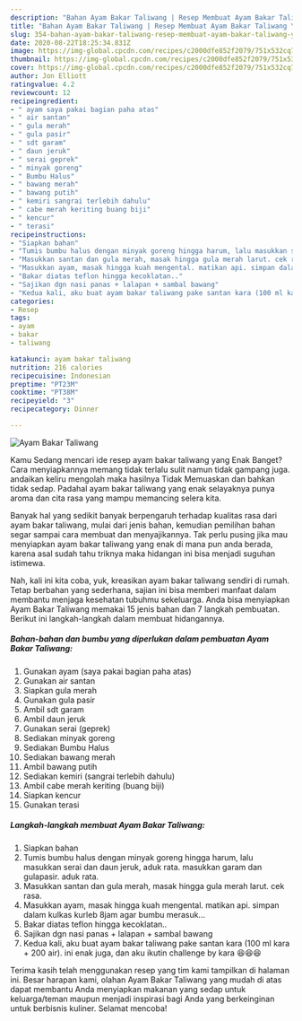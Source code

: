```yaml
---
description: "Bahan Ayam Bakar Taliwang | Resep Membuat Ayam Bakar Taliwang Yang Enak dan Simpel"
title: "Bahan Ayam Bakar Taliwang | Resep Membuat Ayam Bakar Taliwang Yang Enak dan Simpel"
slug: 354-bahan-ayam-bakar-taliwang-resep-membuat-ayam-bakar-taliwang-yang-enak-dan-simpel
date: 2020-08-22T18:25:34.831Z
image: https://img-global.cpcdn.com/recipes/c2000dfe852f2079/751x532cq70/ayam-bakar-taliwang-foto-resep-utama.jpg
thumbnail: https://img-global.cpcdn.com/recipes/c2000dfe852f2079/751x532cq70/ayam-bakar-taliwang-foto-resep-utama.jpg
cover: https://img-global.cpcdn.com/recipes/c2000dfe852f2079/751x532cq70/ayam-bakar-taliwang-foto-resep-utama.jpg
author: Jon Elliott
ratingvalue: 4.2
reviewcount: 12
recipeingredient:
- " ayam saya pakai bagian paha atas"
- " air santan"
- " gula merah"
- " gula pasir"
- " sdt garam"
- " daun jeruk"
- " serai geprek"
- " minyak goreng"
- " Bumbu Halus"
- " bawang merah"
- " bawang putih"
- " kemiri sangrai terlebih dahulu"
- " cabe merah keriting buang biji"
- " kencur"
- " terasi"
recipeinstructions:
- "Siapkan bahan"
- "Tumis bumbu halus dengan minyak goreng hingga harum, lalu masukkan serai dan daun jeruk, aduk rata. masukkan garam dan gulapasir. aduk rata."
- "Masukkan santan dan gula merah, masak hingga gula merah larut. cek rasa."
- "Masukkan ayam, masak hingga kuah mengental. matikan api. simpan dalam kulkas kurleb 8jam agar bumbu merasuk..."
- "Bakar diatas teflon hingga kecoklatan.."
- "Sajikan dgn nasi panas + lalapan + sambal bawang"
- "Kedua kali, aku buat ayam bakar taliwang pake santan kara (100 ml kara + 200 air). ini enak juga, dan aku ikutin challenge by kara 😆😆😆"
categories:
- Resep
tags:
- ayam
- bakar
- taliwang

katakunci: ayam bakar taliwang 
nutrition: 216 calories
recipecuisine: Indonesian
preptime: "PT23M"
cooktime: "PT38M"
recipeyield: "3"
recipecategory: Dinner

---
```



![Ayam Bakar Taliwang](https://img-global.cpcdn.com/recipes/c2000dfe852f2079/751x532cq70/ayam-bakar-taliwang-foto-resep-utama.jpg)

Kamu Sedang mencari ide resep ayam bakar taliwang yang Enak Banget? Cara menyiapkannya memang tidak terlalu sulit namun tidak gampang juga. andaikan keliru mengolah maka hasilnya Tidak Memuaskan dan bahkan tidak sedap. Padahal ayam bakar taliwang yang enak selayaknya punya aroma dan cita rasa yang mampu memancing selera kita.



Banyak hal yang sedikit banyak berpengaruh terhadap kualitas rasa dari ayam bakar taliwang, mulai dari jenis bahan, kemudian pemilihan bahan segar sampai cara membuat dan menyajikannya. Tak perlu pusing jika mau menyiapkan ayam bakar taliwang yang enak di mana pun anda berada, karena asal sudah tahu triknya maka hidangan ini bisa menjadi suguhan istimewa.


Nah, kali ini kita coba, yuk, kreasikan ayam bakar taliwang sendiri di rumah. Tetap berbahan yang sederhana, sajian ini bisa memberi manfaat dalam membantu menjaga kesehatan tubuhmu sekeluarga. Anda bisa menyiapkan Ayam Bakar Taliwang memakai 15 jenis bahan dan 7 langkah pembuatan. Berikut ini langkah-langkah dalam membuat hidangannya.

<!--inarticleads1-->

##### Bahan-bahan dan bumbu yang diperlukan dalam pembuatan Ayam Bakar Taliwang:

1. Gunakan  ayam (saya pakai bagian paha atas)
1. Gunakan  air santan
1. Siapkan  gula merah
1. Gunakan  gula pasir
1. Ambil  sdt garam
1. Ambil  daun jeruk
1. Gunakan  serai (geprek)
1. Sediakan  minyak goreng
1. Sediakan  Bumbu Halus
1. Sediakan  bawang merah
1. Ambil  bawang putih
1. Sediakan  kemiri (sangrai terlebih dahulu)
1. Ambil  cabe merah keriting (buang biji)
1. Siapkan  kencur
1. Gunakan  terasi




<!--inarticleads2-->

##### Langkah-langkah membuat Ayam Bakar Taliwang:

1. Siapkan bahan
1. Tumis bumbu halus dengan minyak goreng hingga harum, lalu masukkan serai dan daun jeruk, aduk rata. masukkan garam dan gulapasir. aduk rata.
1. Masukkan santan dan gula merah, masak hingga gula merah larut. cek rasa.
1. Masukkan ayam, masak hingga kuah mengental. matikan api. simpan dalam kulkas kurleb 8jam agar bumbu merasuk...
1. Bakar diatas teflon hingga kecoklatan..
1. Sajikan dgn nasi panas + lalapan + sambal bawang
1. Kedua kali, aku buat ayam bakar taliwang pake santan kara (100 ml kara + 200 air). ini enak juga, dan aku ikutin challenge by kara 😆😆😆




Terima kasih telah menggunakan resep yang tim kami tampilkan di halaman ini. Besar harapan kami, olahan Ayam Bakar Taliwang yang mudah di atas dapat membantu Anda menyiapkan makanan yang sedap untuk keluarga/teman maupun menjadi inspirasi bagi Anda yang berkeinginan untuk berbisnis kuliner. Selamat mencoba!

